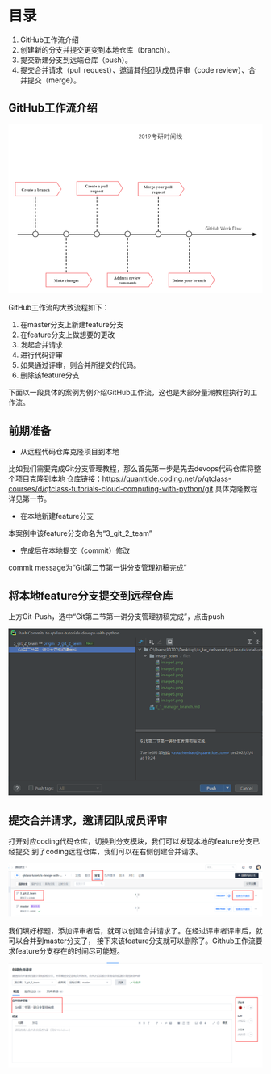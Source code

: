 # 目录
1. GitHub工作流介绍
2. 创建新的分支并提交更变到本地仓库（branch）。
3. 提交新建分支到远端仓库（push）。
4. 提交合并请求（pull request）、邀请其他团队成员评审（code review）、合并提交（merge）。

## GitHub工作流介绍

![](image_team/image7.png)

GitHub工作流的大致流程如下：
1. 在master分支上新建feature分支
2. 在feature分支上做想要的更改
3. 发起合并请求
4. 进行代码评审
5. 如果通过评审，则合并所提交的代码。
6. 删除该feature分支

下面以一段具体的案例为例介绍GitHub工作流，这也是大部分量潮教程执行的工作流。

## 前期准备
- 从远程代码仓库克隆项目到本地

比如我们需要完成Git分支管理教程，那么首先第一步是先去devops代码仓库将整个项目克隆到本地
仓库链接：https://quanttide.coding.net/p/qtclass-courses/d/qtclass-tutorials-cloud-computing-with-python/git
具体克隆教程详见第一节。

- 在本地新建feature分支

本案例中该feature分支命名为“3_git_2_team”

- 完成后在本地提交（commit）修改

commit message为“Git第二节第一讲分支管理初稿完成”

## 将本地feature分支提交到远程仓库
上方Git-Push，选中“Git第二节第一讲分支管理初稿完成”，点击push

![](image_team/image8.png)

## 提交合并请求，邀请团队成员评审

打开对应coding代码仓库，切换到分支模块，我们可以发现本地的feature分支已经提交
到了coding远程仓库，我们可以在右侧创建合并请求。

![](image_team/image9.png)

我们填好标题，添加评审者后，就可以创建合并请求了。在经过评审者评审后，就可以合并到master分支了，
接下来该feature分支就可以删除了。Github工作流要求feature分支存在的时间尽可能短。

![](image_team/image10.png)
